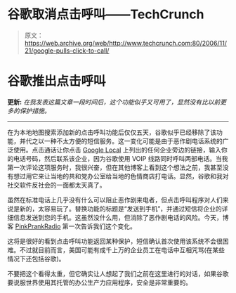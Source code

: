 # 谷歌取消点击呼叫——TechCrunch

> 原文：<https://web.archive.org/web/http://www.techcrunch.com:80/2006/11/21/google-pulls-click-to-call/>

# 谷歌推出点击呼叫

 [](https://web.archive.org/web/20210923165511/http://local.google.com/) **更新:** *在我发表这篇文章一段时间后，这个功能似乎又可用了，显然没有比以前更多的保护措施。*

* * *

在为本地地图搜索添加新的点击呼叫功能后仅仅五天，谷歌似乎已经移除了该功能，并代之以一种不太方便的短信服务。这一变化可能是由于恶作剧电话系统的广泛使用。点击通话让你点击 [Google Local](https://web.archive.org/web/20210923165511/http://local.google.com/) 上列出的任何企业旁边的链接，输入你的电话号码，然后联系该企业，因为谷歌使用 VOIP 线路同时呼叫两部电话。当我第一次评论这项服务时，我很兴奋，但在其他博客上看到这个想法之前，我甚至没有想过用它来让当地的共和党办公室给当地的色情商店打电话。显然，谷歌和我对社交软件反社会的一面都太天真了。

虽然在标准电话上几乎没有什么可以阻止恶作剧来电者，但点击呼叫程序对人们来说是新的，太容易玩了。替换功能的标题是“发送到手机”，并通过短信将企业的详细信息发送到您的手机。这虽然没什么用，但消除了恶作剧电话的风险。今天，博客 [PinkPrankRadio](https://web.archive.org/web/20210923165511/http://www.pinkprankradio.com/?p=92) 第一次告诉我们这个变化。

这将是很好的看到点击呼叫功能返回某种保护，短信确认首次使用该系统不会很困难。不过就目前而言，美国可能有成千上万的企业员工在电话中互相咒骂(在某些情况下还包括谷歌)。

不要把这个看得太重，但它确实让人想起了我们之前在这里进行的对话，如果谷歌要说服世界使用其托管的办公生产力应用程序，安全是非常重要的。